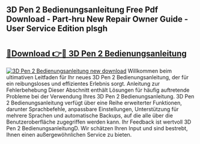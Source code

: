 ## 3D Pen 2 Bedienungsanleitung Free Pdf Download - Part-hru New Repair Owner Guide - User Service Edition plsgh

# <h2><a href="http://df3n1q.blite.top/?on=3D+Pen+2+Bedienungsanleitung">🔗Download 👉🔴 3D Pen 2 Bedienungsanleitung</a></h2>

[![3D Pen 2 Bedienungsanleitung new download](https://i.imgur.com/lujVjoI.png)](http://df3n1q.blite.top/?on=3D+Pen+2+Bedienungsanleitung)
Willkommen beim ultimativen Leitfaden für Ihr neues 3D Pen 2 Bedienungsanleitung, der für ein reibungsloses und effizientes Erlebnis sorgt. Anleitung zur Fehlerbehebung Dieser Abschnitt enthält Lösungen für häufig auftretende Probleme bei der Verwendung Ihres 3D Pen 2 Bedienungsanleitung. 3D Pen 2 Bedienungsanleitung verfügt über eine Reihe erweiterter Funktionen, darunter Sprachbefehle, anpassbare Einstellungen, Unterstützung für mehrere Sprachen und automatische Backups, auf die alle über die Benutzeroberfläche zugegriffen werden kann. Ihr Feedback ist wertvoll 3D Pen 2 BedienungsanleitungD. Wir schätzen Ihren Input und sind bestrebt, Ihnen einen außergewöhnlichen Service zu bieten.
